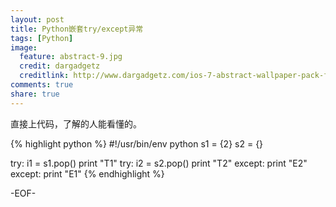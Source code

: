 ```yaml
---
layout: post
title: Python嵌套try/except异常
tags: [Python]
image:
  feature: abstract-9.jpg
  credit: dargadgetz
  creditlink: http://www.dargadgetz.com/ios-7-abstract-wallpaper-pack-for-iphone-5-and-ipod-touch-retina/
comments: true
share: true  
---
```


直接上代码，了解的人能看懂的。

{% highlight python %}
#!/usr/bin/env python
s1 = {2}
s2 = {}

try:
    i1 = s1.pop()
    print "T1"
    try:
        i2 = s2.pop()
        print "T2"
    except:
        print "E2"
except:
    print "E1"
{% endhighlight %}

-EOF-

